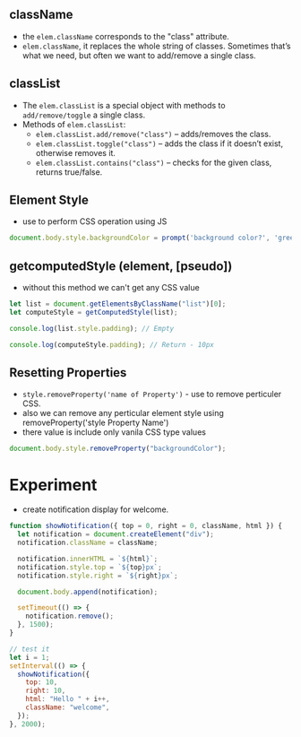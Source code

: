 ## className

- the `elem.className` corresponds to the "class" attribute.
- `elem.className`, it replaces the whole string of classes. Sometimes that’s what we need, but often we want to add/remove a single class.


## classList

- The `elem.classList` is a special object with methods to `add/remove/toggle` a single class.
- Methods of `elem.classList`:
  - `elem.classList.add/remove("class")` – adds/removes the class.
  - `elem.classList.toggle("class")` – adds the class if it doesn’t exist, otherwise removes it.
  - `elem.classList.contains("class")` – checks for the given class, returns true/false.

## Element Style

- use to perform CSS operation using JS

```js
document.body.style.backgroundColor = prompt('background color?', 'green');
```


## getcomputedStyle (element, [pseudo])

- without this method we can't get any CSS value

```js
let list = document.getElementsByClassName("list")[0];
let computeStyle = getComputedStyle(list);

console.log(list.style.padding); // Empty

console.log(computeStyle.padding); // Return - 10px
```

## Resetting Properties

- `style.removeProperty('name of Property')` - use to remove perticuler CSS.
- also we can remove any perticular element style using removeProperty('style Property Name')
- there value is include only vanila CSS type values

```js
document.body.style.removeProperty("backgroundColor");
```

# Experiment

- create notification display for welcome.

```js
function showNotification({ top = 0, right = 0, className, html }) {
  let notification = document.createElement("div");
  notification.className = className;

  notification.innerHTML = `${html}`;
  notification.style.top = `${top}px`;
  notification.style.right = `${right}px`;

  document.body.append(notification);

  setTimeout(() => {
    notification.remove();
  }, 1500);
}

// test it
let i = 1;
setInterval(() => {
  showNotification({
    top: 10,
    right: 10,
    html: "Hello " + i++,
    className: "welcome",
  });
}, 2000);
```
